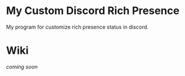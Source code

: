 # My Custom Discord Rich Presence
My program for customize rich presence status in discord.

# Wiki
*coming soon*
